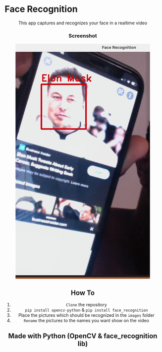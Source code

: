 # Face Recognition

<div align="center">

This app captures and recognizes your face in a realtime video

### Screenshot

<img src="./images/preview.jpg"/>

## How To

1. `Clone` the repository
2. `pip install opencv-python` & `pip install face_recognition`
3. Place the pictures which should be recognized in the `images` folder
4. `Rename` the pictures to the names you want show on the video

## Made with Python (OpenCV & face_recognition lib)

</div>
